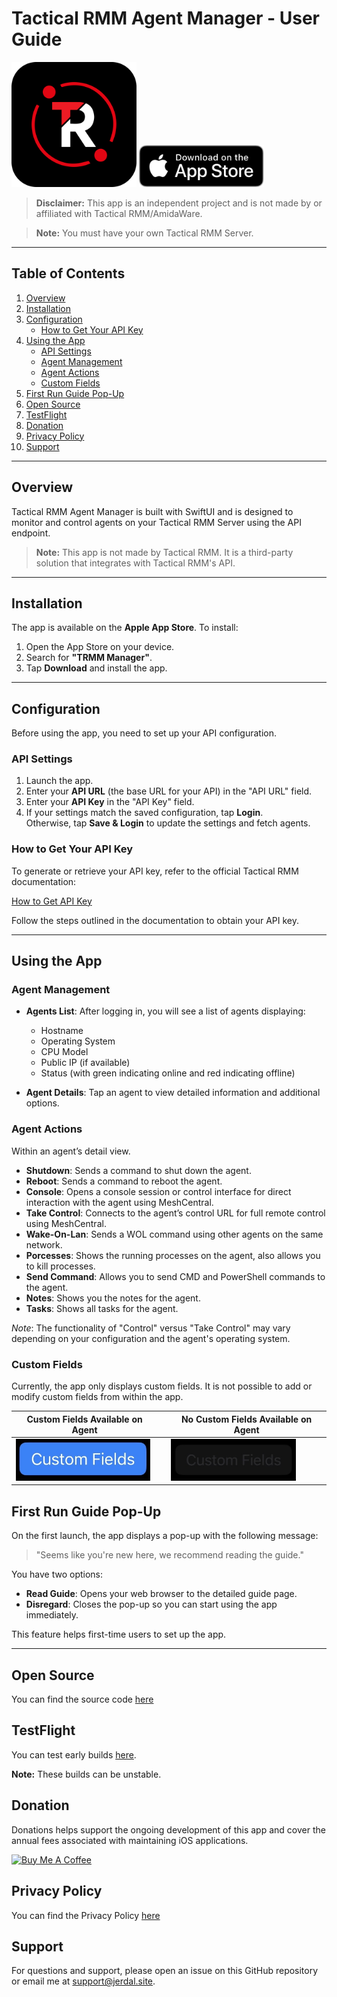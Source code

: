 # Tactical RMM Agent Manager - User Guide

<img src="./Images/TRMM%20Manager%20Icon.png" alt="TRMM Manager Icon" width="200" /> <a href="https://apps.apple.com/us/app/trmm-manager/id6742686284"><img src="Images/Download_on_the_App_Store_Badge_US-UK_RGB_blk_092917.svg" alt="Download on the App Store" width="200" /></a>





> **Disclaimer:** This app is an independent project and is not made by or affiliated with Tactical RMM/AmidaWare.

> **Note:** You must have your own Tactical RMM Server.

---

## Table of Contents
1. [Overview](#overview)
2. [Installation](#installation)
3. [Configuration](#configuration)
   - [How to Get Your API Key](#how-to-get-your-api-key)
4. [Using the App](#using-the-app)
   - [API Settings](#api-settings)
   - [Agent Management](#agent-management)
   - [Agent Actions](#agent-actions)
   - [Custom Fields](#custom-fields)
5. [First Run Guide Pop-Up](#first-run-guide-pop-up)
6. [Open Source](#open-source)
7. [TestFlight](#testflight)
8. [Donation](#donation)
9. [Privacy Policy](#privacy-policy)
10. [Support](#support)

---

## Overview

Tactical RMM Agent Manager is built with SwiftUI and is designed to monitor and control agents on your Tactical RMM Server using the API endpoint. 

> **Note:** This app is not made by Tactical RMM. It is a third-party solution that integrates with Tactical RMM's API.

---

## Installation

The app is available on the **Apple App Store**. To install:

1. Open the App Store on your device.
2. Search for **"TRMM Manager"**.
3. Tap **Download** and install the app.

---

## Configuration

Before using the app, you need to set up your API configuration.

### API Settings

1. Launch the app.
2. Enter your **API URL** (the base URL for your API) in the "API URL" field.
3. Enter your **API Key** in the "API Key" field.
4. If your settings match the saved configuration, tap **Login**.  
   Otherwise, tap **Save & Login** to update the settings and fetch agents.

### How to Get Your API Key

To generate or retrieve your API key, refer to the official Tactical RMM documentation:

[How to Get API Key](https://docs.tacticalrmm.com/functions/api/#api-access)

Follow the steps outlined in the documentation to obtain your API key.

---

## Using the App

### Agent Management

- **Agents List**: After logging in, you will see a list of agents displaying:
  - Hostname
  - Operating System
  - CPU Model
  - Public IP (if available)
  - Status (with green indicating online and red indicating offline)

- **Agent Details**: Tap an agent to view detailed information and additional options.

### Agent Actions

Within an agent’s detail view.

- **Shutdown**: Sends a command to shut down the agent.
- **Reboot**: Sends a command to reboot the agent.
- **Console**: Opens a console session or control interface for direct interaction with the agent using MeshCentral.
- **Take Control**: Connects to the agent’s control URL for full remote control using MeshCentral.
- **Wake-On-Lan**: Sends a WOL command using other agents on the same network.
- **Porcesses**: Shows the running processes on the agent, also allows you to kill processes.
- **Send Command**: Allows you to send CMD and PowerShell commands to the agent.
- **Notes**: Shows you the notes for the agent.
- **Tasks**: Shows all tasks for the agent.
  

*Note*: The functionality of "Control" versus "Take Control" may vary depending on your configuration and the agent's operating system.


### Custom Fields

Currently, the app only displays custom fields. It is not possible to add or modify custom fields from within the app.

| Custom Fields Available on Agent                                                     |   | No Custom Fields Available on Agent                                                |
|--------------------------------------------------------------------------------------|---|------------------------------------------------------------------------------------|
| <img src="./Images/CustomFieldsOn.png" alt="Custom Fields Available" width="215" />  | | <img src="./Images/CustomFieldsOff.png" alt="No Custom Fields" width="200" />      |


## First Run Guide Pop-Up

On the first launch, the app displays a pop-up with the following message:

> "Seems like you're new here, we recommend reading the guide."

You have two options:
- **Read Guide**: Opens your web browser to the detailed guide page.
- **Disregard**: Closes the pop-up so you can start using the app immediately.

This feature helps first-time users to set up the app.

---
## Open Source

You can find the source code [here](https://github.com/Jerdal-F/TRMM-Manager)


## TestFlight

You can test early builds [here](https://testflight.apple.com/join/epsFG6xE).

**Note:** These builds can be unstable.

## Donation

Donations helps support the ongoing development of this app and cover the annual fees associated with maintaining iOS applications.

<a href="https://www.buymeacoffee.com/Jerdal" target="_blank"><img src="https://cdn.buymeacoffee.com/buttons/v2/default-yellow.png" alt="Buy Me A Coffee" style="height: 60px !important;width: 217px !important;" ></a>

## Privacy Policy

You can find the Privacy Policy [here](https://github.com/Jerdal-F/TacticalRMM-Manager/blob/main/Privacy_Policy.md)

## Support

For questions and support, please open an issue on this GitHub repository or email me at [support@jerdal.site](mailto:support@jerdal.site).
